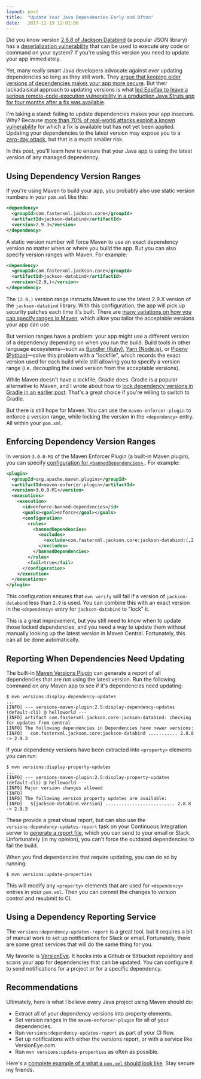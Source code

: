 ```yaml
---
layout: post
title:  "Update Your Java Dependencies Early and Often"
date:   2017-12-15 12:01:00
---
```


Did you know version [2.8.8 of Jackson Databind](http://search.maven.org/#artifactdetails%7Ccom.fasterxml.jackson.core%7Cjackson-databind%7C2.8.8%7Cbundle) (a popular JSON library) has a [deserialization vulnerability](https://github.com/FasterXML/jackson-databind/issues/1599) that can be used to execute any code or command on your system? If you're using this version you need to update your app immediately.

Yet, many really smart Java developers advocate against *ever* updating dependencies so long as they still work. They [argue that keeping older versions of dependencies makes your app more secure](https://stackoverflow.com/questions/4410157/how-to-break-a-maven-build-when-dependencies-are-out-of-date). But their lackadaisical approach to updating versions is what [led Equifax to leave a serious remote-code-execution vulnerability in a production Java Struts app for four months after a fix was available](http://www.ajc.com/business/timeline-the-hacking-equifax/U06rkYrFjPY4NWJ7B0uhuI/).

I'm taking a stand: failing to update dependencies makes your app insecure. Why? Because [more than 70% of real-world attacks exploit a known vulnerability](http://www.verizonenterprise.com/verizon-insights-lab/dbir/) for which a fix is available but has not yet been applied. Updating your dependencies to the latest version may expose you to a [zero-day attack](https://en.wikipedia.org/wiki/Zero-day_(computing)), but that is a much smaller risk.

In this post, you'll learn how to ensure that your Java app is using the latest version of any managed dependency.

## Using Dependency Version Ranges

If you're using Maven to build your app, you probably also use static version numbers in your `pom.xml` like this:

```xml
<dependency>
  <groupId>com.fasterxml.jackson.core</groupId>
  <artifactId>jackson-databind</artifactId>
  <version>2.9.3</version>
</dependency>
```

A static version number will force Maven to use an exact dependency version no matter when or where you build the app. But you can also specify version ranges with Maven. For example:

```xml
<dependency>
  <groupId>com.fasterxml.jackson.core</groupId>
  <artifactId>jackson-databind</artifactId>
  <version>[2.9,)</version>
</dependency>
```

The `[2.9,)` version range instructs Maven to use the latest 2.9.X version of the `jackson-databind` library. With this configuration, the app will pick up security patches each time it's built. There are [many variations on how you can specify ranges in Maven](https://maven.apache.org/enforcer/enforcer-rules/versionRanges.html), which allow you tailor the acceptable versions your app can use.

But version ranges have a problem: your app might use a different version of a dependency depending on when you run the build. Build tools in other language ecosystems&mdash;such as [Bundler (Ruby)](http://bundler.io/),
[Yarn (Node.js)](https://yarnpkg.com/), or [Pipenv (Python)](https://github.com/pypa/pipenv)&mdash;solve this problem with a "lockfile", which records the exact version used for each build while still allowing you to specify a version range (i.e. decoupling the used version from the acceptable versions).

While Maven doesn't have a lockfile, Gradle does. Gradle is a popular alternative to Maven, and I wrote about how to [lock dependency versions in Gradle in an earlier post](http://jkutner.github.io/2017/03/29/locking-gradle-dependencies.html). That's a great choice if you're willing to switch to Gradle.

But there is still hope for Maven. You can use the `maven-enforcer-plugin` to enforce a version range, while locking the version in the `<dependency>` entry. All within your `pom.xml`.

## Enforcing Dependency Version Ranges

In version `3.0.0-M1` of the Maven Enforcer Plugin (a built-in Maven plugin), you can specify [configuration for `<bannedDependencies>` ](https://maven.apache.org/enforcer/enforcer-rules/bannedDependencies.html). For example:

```xml
<plugin>
  <groupId>org.apache.maven.plugins</groupId>
  <artifactId>maven-enforcer-plugin</artifactId>
  <version>3.0.0-M1</version>
  <executions>
    <execution>
      <id>enforce-banned-dependencies</id>
      <goals><goal>enforce</goal></goals>
      <configuration>
        <rules>
          <bannedDependencies>
            <excludes>
              <exclude>com.fasterxml.jackson.core:jackson-databind:(,2.9)</exclude>
            </excludes>
          </bannedDependencies>
        </rules>
        <fail>true</fail>
      </configuration>
    </execution>
  </executions>
</plugin>
```

This configuration ensures that `mvn verify` will fail if a version of `jackson-databind` less than `2.9` is used. You can combine this with an exact version in the `<dependency>` entry for `jackson-databind` to "lock" it.

This is a great improvement, but you still need to know when to update those locked dependencies, and you need a way to update them without manually looking up the latest version in Maven Central. Fortunately, this can all be done automatically.

## Reporting When Dependencies Need Updating

The built-in [Maven Versions Plugin](http://www.mojohaus.org/versions-maven-plugin/) can generate a report of all dependencies that are not using the latest version. Run the following command on any Maven app to see if it's dependencies need updating:

```
$ mvn versions:display-dependency-updates
...
[INFO] --- versions-maven-plugin:2.5:display-dependency-updates (default-cli) @ helloworld ---
[INFO] artifact com.fasterxml.jackson.core:jackson-databind: checking for updates from central
[INFO] The following dependencies in Dependencies have newer versions:
[INFO]   com.fasterxml.jackson.core:jackson-databind ........... 2.8.8 -> 2.9.3
```

If your dependency versions have been extracted into `<property>` elements you can run:

```
$ mvn versions:display-property-updates
...
[INFO] --- versions-maven-plugin:2.5:display-property-updates (default-cli) @ helloworld ---
[INFO] Major version changes allowed
[INFO]
[INFO] The following version property updates are available:
[INFO]   ${jackson-databind.version} .......................... 2.8.8 -> 2.9.3
```

These provide a great visual report, but can also use the `versions:dependency-updates-report` task on your Continuous Integration server to [generate a report file](http://www.mojohaus.org/versions-maven-plugin/dependency-updates-report-mojo.html), which you can send to your email or Slack. Unfortunately (in my opinion), you can't force the outdated dependencies to fail the build.

When you find dependencies that require updating, you can do so by running:

```
$ mvn versions:update-properties
```

This will modify any `<property>` elements that are used for `<dependency>` entries in your `pom.xml`. Then you can commit the changes to version control and resubmit to CI.

## Using a Dependency Reporting Service

The `versions:dependency-updates-report` is a great tool, but it requires a bit of manual work to set up notifications for Slack or email. Fortunately, there are some great services that will do the same thing for you.

My favorite is [VersionEye](https://www.versioneye.com). It hooks into a Github or Bitbucket repository and scans your app for dependencies that can be updated. You can configure it to send notifications for a project or for a specific dependency.

## Recommendations

Ultimately, here is what I believe every Java project using Maven should do:

* Extract all of your dependency versions into property elements.
* Set version ranges in the `maven-enforcer-plugin` for all of your dependencies.
* Run `versions:dependency-updates-report` as part of your CI flow.
* Set up notifications with either the versions report, or with a service like VersionEye.com.
* Run `mvn versions:update-properties` as often as possible.

Here's a [complete example of a what a `pom.xml` should look like](https://gist.github.com/jkutner/93674698888b3da2afe00c98ba88acd4). Stay secure my friends.
